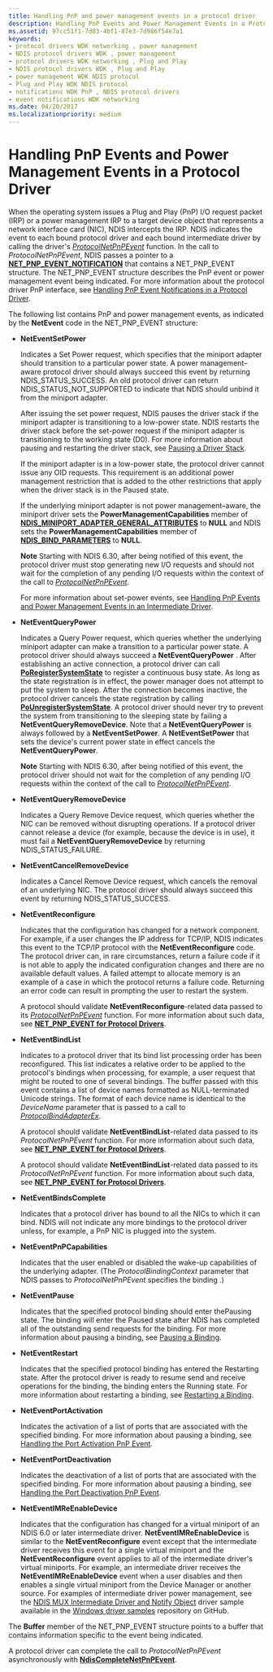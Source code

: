 ```yaml
---
title: Handling PnP and power management events in a protocol driver
description: Handling PnP Events and Power Management Events in a Protocol Driver
ms.assetid: 97cc51f1-7d83-4bf1-87e3-7d986f54e7a1
keywords:
- protocol drivers WDK networking , power management
- NDIS protocol drivers WDK , power management
- protocol drivers WDK networking , Plug and Play
- NDIS protocol drivers WDK , Plug and Play
- power management WDK NDIS protocol
- Plug and Play WDK NDIS protocol
- notifications WDK PnP , NDIS protocol drivers
- event notifications WDK networking
ms.date: 04/20/2017
ms.localizationpriority: medium
---
```


# Handling PnP Events and Power Management Events in a Protocol Driver

When the operating system issues a Plug and Play (PnP) I/O request packet (IRP) or a power management IRP to a target device object that represents a network interface card (NIC), NDIS intercepts the IRP. NDIS indicates the event to each bound protocol driver and each bound intermediate driver by calling the driver's [*ProtocolNetPnPEvent*](/windows-hardware/drivers/ddi/ndis/nc-ndis-protocol_net_pnp_event) function. In the call to *ProtocolNetPnPEvent*, NDIS passes a pointer to a [**NET\_PNP\_EVENT\_NOTIFICATION**](/windows-hardware/drivers/ddi/ndis/ns-ndis-_net_pnp_event_notification) that contains a NET\_PNP\_EVENT structure. The NET\_PNP\_EVENT structure describes the PnP event or power management event being indicated. For more information about the protocol driver PnP interface, see [Handling PnP Event Notifications in a Protocol Driver](handling-pnp-event-notifications-in-a-protocol-driver.md).

The following list contains PnP and power management events, as indicated by the **NetEvent** code in the NET\_PNP\_EVENT structure:

-   **NetEventSetPower**

    Indicates a Set Power request, which specifies that the miniport adapter should transition to a particular power state. A power management–aware protocol driver should always succeed this event by returning NDIS\_STATUS\_SUCCESS. An old protocol driver can return NDIS\_STATUS\_NOT\_SUPPORTED to indicate that NDIS should unbind it from the miniport adapter.

    After issuing the set power request, NDIS pauses the driver stack if the miniport adapter is transitioning to a low-power state. NDIS restarts the driver stack before the set-power request if the miniport adapter is transitioning to the working state (D0). For more information about pausing and restarting the driver stack, see [Pausing a Driver Stack](pausing-a-driver-stack.md).

    If the miniport adapter is in a low-power state, the protocol driver cannot issue any OID requests. This requirement is an additional power management restriction that is added to the other restrictions that apply when the driver stack is in the Paused state.

    If the underlying miniport adapter is not power management–aware, the miniport driver sets the **PowerManagementCapabilities** member of [**NDIS\_MINIPORT\_ADAPTER\_GENERAL\_ATTRIBUTES**](/windows-hardware/drivers/ddi/ndis/ns-ndis-_ndis_miniport_adapter_general_attributes) to **NULL** and NDIS sets the **PowerManagementCapabilities** member of [**NDIS\_BIND\_PARAMETERS**](/windows-hardware/drivers/ddi/ndis/ns-ndis-_ndis_bind_parameters) to **NULL**.

    **Note**  Starting with NDIS 6.30, after being notified of this event, the protocol driver must stop generating new I/O requests and should not wait for the completion of any pending I/O requests within the context of the call to [*ProtocolNetPnPEvent*](/windows-hardware/drivers/ddi/ndis/nc-ndis-protocol_net_pnp_event).

    For more information about set-power events, see [Handling PnP Events and Power Management Events in an Intermediate Driver](handling-pnp-events-and-power-management-events-in-an-intermediate-dri.md).

-   **NetEventQueryPower**

    Indicates a Query Power request, which queries whether the underlying miniport adapter can make a transition to a particular power state. A protocol driver should always succeed a **NetEventQueryPower** . After establishing an active connection, a protocol driver can call [**PoRegisterSystemState**](/windows-hardware/drivers/ddi/ntifs/nf-ntifs-poregistersystemstate) to register a continuous busy state. As long as the state registration is in effect, the power manager does not attempt to put the system to sleep. After the connection becomes inactive, the protocol driver cancels the state registration by calling [**PoUnregisterSystemState**](/windows-hardware/drivers/ddi/ntifs/nf-ntifs-pounregistersystemstate). A protocol driver should never try to prevent the system from transitioning to the sleeping state by failing a **NetEventQueryRemoveDevice**. Note that a **NetEventQueryPower** is always followed by a **NetEventSetPower**. A **NetEventSetPower** that sets the device's current power state in effect cancels the **NetEventQueryPower**.

    **Note**  Starting with NDIS 6.30, after being notified of this event, the protocol driver should not wait for the completion of any pending I/O requests within the context of the call to [*ProtocolNetPnPEvent*](/windows-hardware/drivers/ddi/ndis/nc-ndis-protocol_net_pnp_event).

-   **NetEventQueryRemoveDevice**

    Indicates a Query Remove Device request, which queries whether the NIC can be removed without disrupting operations. If a protocol driver cannot release a device (for example, because the device is in use), it must fail a **NetEventQueryRemoveDevice** by returning NDIS\_STATUS\_FAILURE.

-   **NetEventCancelRemoveDevice**

    Indicates a Cancel Remove Device request, which cancels the removal of an underlying NIC. The protocol driver should always succeed this event by returning NDIS\_STATUS\_SUCCESS.

-   **NetEventReconfigure**

    Indicates that the configuration has changed for a network component. For example, if a user changes the IP address for TCP/IP, NDIS indicates this event to the TCP/IP protocol with the **NetEventReconfigure** code. The protocol driver can, in rare circumstances, return a failure code if it is not able to apply the indicated configuration changes and there are no available default values. A failed attempt to allocate memory is an example of a case in which the protocol returns a failure code. Returning an error code can result in prompting the user to restart the system.

    A protocol should validate **NetEventReconfigure**-related data passed to its [*ProtocolNetPnPEvent*](/windows-hardware/drivers/ddi/ndis/nc-ndis-protocol_net_pnp_event) function. For more information about such data, see [**NET\_PNP\_EVENT for Protocol Drivers**](/windows-hardware/drivers/ddi/ndis/ns-ndis-_net_pnp_event).

-   **NetEventBindList**

    Indicates to a protocol driver that its bind list processing order has been reconfigured. This list indicates a relative order to be applied to the protocol's bindings when processing, for example, a user request that might be routed to one of several bindings. The buffer passed with this event contains a list of device names formatted as NULL-terminated Unicode strings. The format of each device name is identical to the *DeviceName* parameter that is passed to a call to [*ProtocolBindAdapterEx*](/windows-hardware/drivers/ddi/ndis/nc-ndis-protocol_bind_adapter_ex).

    A protocol should validate **NetEventBindList**-related data passed to its *ProtocolNetPnPEvent* function. For more information about such data, see [**NET\_PNP\_EVENT for Protocol Drivers**](/windows-hardware/drivers/ddi/ndis/ns-ndis-_net_pnp_event).

    A protocol should validate **NetEventBindList**-related data passed to its *ProtocolNetPnPEvent* function. For more information about such data, see [**NET\_PNP\_EVENT for Protocol Drivers**](/windows-hardware/drivers/ddi/ndis/ns-ndis-_net_pnp_event).

-   **NetEventBindsComplete**

    Indicates that a protocol driver has bound to all the NICs to which it can bind. NDIS will not indicate any more bindings to the protocol driver unless, for example, a PnP NIC is plugged into the system.

-   **NetEventPnPCapabilities**

    Indicates that the user enabled or disabled the wake-up capabilities of the underlying adapter. (The *ProtocolBindingContext* parameter that NDIS passes to *ProtocolNetPnPEvent* specifies the binding .)

-   **NetEventPause**

    Indicates that the specified protocol binding should enter thePausing state. The binding will enter the Paused state after NDIS has completed all of the outstanding send requests for the binding. For more information about pausing a binding, see [Pausing a Binding](pausing-a-binding.md).

-   **NetEventRestart**

    Indicates that the specified protocol binding has entered the Restarting state. After the protocol driver is ready to resume send and receive operations for the binding, the binding enters the Running state. For more information about restarting a binding, see [Restarting a Binding](restarting-a-binding.md).

-   **NetEventPortActivation**

    Indicates the activation of a list of ports that are associated with the specified binding. For more information about pausing a binding, see [Handling the Port Activation PnP Event](handling-the-port-activation-pnp-event.md).

-   **NetEventPortDeactivation**

    Indicates the deactivation of a list of ports that are associated with the specified binding. For more information about pausing a binding, see [Handling the Port Deactivation PnP Event](handling-the-port-deactivation-pnp-event.md).

-   **NetEventIMReEnableDevice**

    Indicates that the configuration has changed for a virtual miniport of an NDIS 6.0 or later intermediate driver. **NetEventIMReEnableDevice** is similar to the **NetEventReconfigure** event except that the intermediate driver receives this event for a single virtual miniport and the **NetEventReconfigure** event applies to all of the intermediate driver's virtual miniports. For example, an intermediate driver receives the **NetEventIMReEnableDevice** event when a user disables and then enables a single virtual miniport from the Device Manager or another source. For examples of intermediate driver power management, see the [NDIS MUX Intermediate Driver and Notify Object](https://go.microsoft.com/fwlink/p/?LinkId=617916) driver sample available in the [Windows driver samples](https://go.microsoft.com/fwlink/p/?LinkId=616507) repository on GitHub.

The **Buffer** member of the NET\_PNP\_EVENT structure points to a buffer that contains information specific to the event being indicated.

A protocol driver can complete the call to *ProtocolNetPnPEvent* asynchronously with [**NdisCompleteNetPnPEvent**](/windows-hardware/drivers/ddi/ndis/nf-ndis-ndiscompletenetpnpevent).
